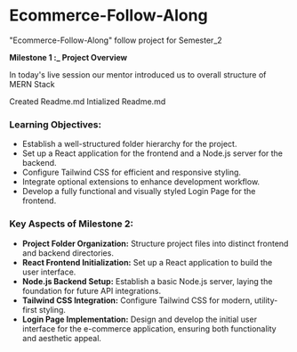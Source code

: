 # Ecommerce-Follow-Along
"Ecommerce-Follow-Along" follow project for Semester_2

**Milestone 1 :_ Project Overview**

 In today's live session our mentor introduced us to overall structure of MERN Stack

 Created Readme.md
 Intialized Readme.md

 ### **Learning Objectives:**  
- Establish a well-structured folder hierarchy for the project.  
- Set up a React application for the frontend and a Node.js server for the backend.  
- Configure Tailwind CSS for efficient and responsive styling.  
- Integrate optional extensions to enhance development workflow.  
- Develop a fully functional and visually styled Login Page for the frontend.  

### **Key Aspects of Milestone 2:**  
- **Project Folder Organization:** Structure project files into distinct frontend and backend directories.  
- **React Frontend Initialization:** Set up a React application to build the user interface.  
- **Node.js Backend Setup:** Establish a basic Node.js server, laying the foundation for future API integrations.  
- **Tailwind CSS Integration:** Configure Tailwind CSS for modern, utility-first styling.  
- **Login Page Implementation:** Design and develop the initial user interface for the e-commerce application, ensuring both functionality and aesthetic appeal.  

